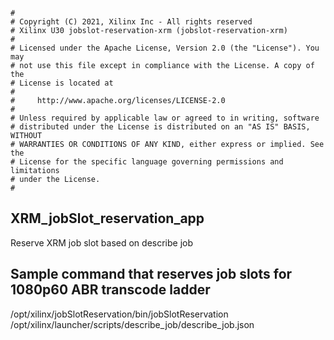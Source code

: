 ```

#
# Copyright (C) 2021, Xilinx Inc - All rights reserved
# Xilinx U30 jobslot-reservation-xrm (jobslot-reservation-xrm)
#
# Licensed under the Apache License, Version 2.0 (the "License"). You may
# not use this file except in compliance with the License. A copy of the
# License is located at
#
#     http://www.apache.org/licenses/LICENSE-2.0
#
# Unless required by applicable law or agreed to in writing, software
# distributed under the License is distributed on an "AS IS" BASIS, WITHOUT
# WARRANTIES OR CONDITIONS OF ANY KIND, either express or implied. See the
# License for the specific language governing permissions and limitations
# under the License.
#

```

## XRM_jobSlot_reservation_app
Reserve XRM job slot based on describe job
## Sample command that reserves job slots for 1080p60 ABR transcode ladder
/opt/xilinx/jobSlotReservation/bin/jobSlotReservation /opt/xilinx/launcher/scripts/describe_job/describe_job.json

